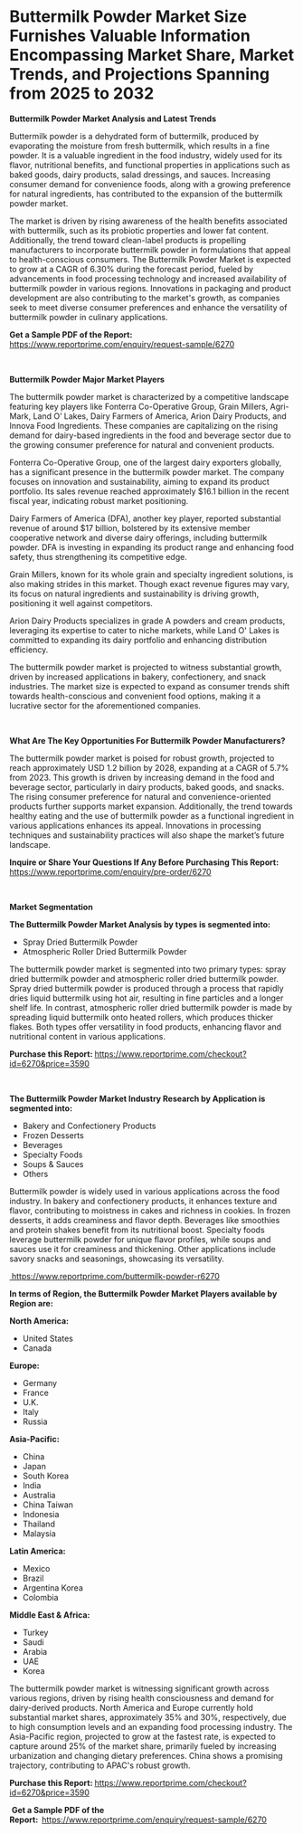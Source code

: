 <p><h1>Buttermilk Powder Market Size Furnishes Valuable Information Encompassing Market Share, Market Trends, and Projections Spanning from 2025 to 2032</h1></p><p><strong>Buttermilk Powder Market Analysis and Latest Trends</strong></p>
<p><p>Buttermilk powder is a dehydrated form of buttermilk, produced by evaporating the moisture from fresh buttermilk, which results in a fine powder. It is a valuable ingredient in the food industry, widely used for its flavor, nutritional benefits, and functional properties in applications such as baked goods, dairy products, salad dressings, and sauces. Increasing consumer demand for convenience foods, along with a growing preference for natural ingredients, has contributed to the expansion of the buttermilk powder market.</p><p>The market is driven by rising awareness of the health benefits associated with buttermilk, such as its probiotic properties and lower fat content. Additionally, the trend toward clean-label products is propelling manufacturers to incorporate buttermilk powder in formulations that appeal to health-conscious consumers. The Buttermilk Powder Market is expected to grow at a CAGR of 6.30% during the forecast period, fueled by advancements in food processing technology and increased availability of buttermilk powder in various regions. Innovations in packaging and product development are also contributing to the market's growth, as companies seek to meet diverse consumer preferences and enhance the versatility of buttermilk powder in culinary applications.</p></p>
<p><strong>Get a Sample PDF of the Report:&nbsp;</strong> <a href="https://www.reportprime.com/enquiry/request-sample/6270?utm_campaign=4603&utm_medium=2&utm_source=Github&utm_content=ia&utm_term=15052025&utm_id=buttermilk-powder">https://www.reportprime.com/enquiry/request-sample/6270</a></p>
<p>&nbsp;</p>
<p><strong>Buttermilk Powder Major Market Players</strong></p>
<p><p>The buttermilk powder market is characterized by a competitive landscape featuring key players like Fonterra Co-Operative Group, Grain Millers, Agri-Mark, Land O’ Lakes, Dairy Farmers of America, Arion Dairy Products, and Innova Food Ingredients. These companies are capitalizing on the rising demand for dairy-based ingredients in the food and beverage sector due to the growing consumer preference for natural and convenient products.</p><p>Fonterra Co-Operative Group, one of the largest dairy exporters globally, has a significant presence in the buttermilk powder market. The company focuses on innovation and sustainability, aiming to expand its product portfolio. Its sales revenue reached approximately $16.1 billion in the recent fiscal year, indicating robust market positioning. </p><p>Dairy Farmers of America (DFA), another key player, reported substantial revenue of around $17 billion, bolstered by its extensive member cooperative network and diverse dairy offerings, including buttermilk powder. DFA is investing in expanding its product range and enhancing food safety, thus strengthening its competitive edge.</p><p>Grain Millers, known for its whole grain and specialty ingredient solutions, is also making strides in this market. Though exact revenue figures may vary, its focus on natural ingredients and sustainability is driving growth, positioning it well against competitors.</p><p>Arion Dairy Products specializes in grade A powders and cream products, leveraging its expertise to cater to niche markets, while Land O' Lakes is committed to expanding its dairy portfolio and enhancing distribution efficiency.</p><p>The buttermilk powder market is projected to witness substantial growth, driven by increased applications in bakery, confectionery, and snack industries. The market size is expected to expand as consumer trends shift towards health-conscious and convenient food options, making it a lucrative sector for the aforementioned companies.</p></p>
<p>&nbsp;</p>
<p><strong>What Are The Key Opportunities For Buttermilk Powder Manufacturers?</strong></p>
<p><p>The buttermilk powder market is poised for robust growth, projected to reach approximately USD 1.2 billion by 2028, expanding at a CAGR of 5.7% from 2023. This growth is driven by increasing demand in the food and beverage sector, particularly in dairy products, baked goods, and snacks. The rising consumer preference for natural and convenience-oriented products further supports market expansion. Additionally, the trend towards healthy eating and the use of buttermilk powder as a functional ingredient in various applications enhances its appeal. Innovations in processing techniques and sustainability practices will also shape the market’s future landscape.</p></p>
<p><strong>Inquire or Share Your Questions If Any Before Purchasing This Report:</strong> <a href="https://www.reportprime.com/enquiry/pre-order/6270?utm_campaign=4603&utm_medium=2&utm_source=Github&utm_content=ia&utm_term=15052025&utm_id=buttermilk-powder">https://www.reportprime.com/enquiry/pre-order/6270</a></p>
<p>&nbsp;</p>
<p><strong>Market Segmentation</strong></p>
<p><strong>The Buttermilk Powder Market Analysis by types is segmented into:</strong></p>
<p><ul><li>Spray Dried Buttermilk Powder</li><li>Atmospheric Roller Dried Buttermilk Powder</li></ul></p>
<p><p>The buttermilk powder market is segmented into two primary types: spray dried buttermilk powder and atmospheric roller dried buttermilk powder. Spray dried buttermilk powder is produced through a process that rapidly dries liquid buttermilk using hot air, resulting in fine particles and a longer shelf life. In contrast, atmospheric roller dried buttermilk powder is made by spreading liquid buttermilk onto heated rollers, which produces thicker flakes. Both types offer versatility in food products, enhancing flavor and nutritional content in various applications.</p></p>
<p><strong>Purchase this Report:&nbsp;</strong><a href="https://www.reportprime.com/checkout?id=6270&price=3590&utm_campaign=4603&utm_medium=2&utm_source=Github&utm_content=ia&utm_term=15052025&utm_id=buttermilk-powder">https://www.reportprime.com/checkout?id=6270&price=3590</a></p>
<p>&nbsp;</p>
<p><strong>The Buttermilk Powder Market Industry Research by Application is segmented into:</strong></p>
<p><ul><li>Bakery and Confectionery Products</li><li>Frozen Desserts</li><li>Beverages</li><li>Specialty Foods</li><li>Soups & Sauces</li><li>Others</li></ul></p>
<p><p>Buttermilk powder is widely used in various applications across the food industry. In bakery and confectionery products, it enhances texture and flavor, contributing to moistness in cakes and richness in cookies. In frozen desserts, it adds creaminess and flavor depth. Beverages like smoothies and protein shakes benefit from its nutritional boost. Specialty foods leverage buttermilk powder for unique flavor profiles, while soups and sauces use it for creaminess and thickening. Other applications include savory snacks and seasonings, showcasing its versatility.</p></p>
<p><a href="https://www.reportprime.com/buttermilk-powder-r6270?utm_campaign=4603&utm_medium=2&utm_source=Github&utm_content=ia&utm_term=15052025&utm_id=buttermilk-powder">&nbsp;https://www.reportprime.com/buttermilk-powder-r6270</a></p>
<p><strong>In terms of Region, the Buttermilk Powder Market Players available by Region are:</strong></p>
<p>
    <p> <strong> North America: </strong>
        <ul>
            <li>United States</li>
            <li>Canada</li>
        </ul>
        </p> 
    <p> <strong> Europe: </strong>
        <ul>
            <li>Germany</li>
            <li>France</li>
            <li>U.K.</li>
            <li>Italy</li>
            <li>Russia</li>
        </ul>
        </p> 
    <p> <strong> Asia-Pacific: </strong>
        <ul>
            <li>China</li>
            <li>Japan</li>
            <li>South Korea</li>
            <li>India</li>
            <li>Australia</li>
            <li>China Taiwan</li>
            <li>Indonesia</li>
            <li>Thailand</li>
            <li>Malaysia</li>
        </ul>
        </p> 
    <p> <strong> Latin America: </strong>
        <ul>
            <li>Mexico</li>
            <li>Brazil</li>
            <li>Argentina Korea</li>
            <li>Colombia</li>
        </ul>
        </p> 
    <p> <strong> Middle East & Africa: </strong>
        <ul>
            <li>Turkey</li>
            <li>Saudi</li>
            <li>Arabia</li>
            <li>UAE</li>
            <li>Korea</li>
        </ul>
    </p>
    </p>
<p><p>The buttermilk powder market is witnessing significant growth across various regions, driven by rising health consciousness and demand for dairy-derived products. North America and Europe currently hold substantial market shares, approximately 35% and 30%, respectively, due to high consumption levels and an expanding food processing industry. The Asia-Pacific region, projected to grow at the fastest rate, is expected to capture around 25% of the market share, primarily fueled by increasing urbanization and changing dietary preferences. China shows a promising trajectory, contributing to APAC's robust growth.</p></p>
<p><strong>Purchase this Report: </strong><a href="https://www.reportprime.com/checkout?id=6270&price=3590&utm_campaign=4603&utm_medium=2&utm_source=Github&utm_content=ia&utm_term=15052025&utm_id=buttermilk-powder">https://www.reportprime.com/checkout?id=6270&price=3590</a></p>
<p>&nbsp;<strong>Get a Sample PDF of the Report:&nbsp;&nbsp;</strong><a href="https://www.reportprime.com/enquiry/request-sample/6270?utm_campaign=4603&utm_medium=2&utm_source=Github&utm_content=ia&utm_term=15052025&utm_id=buttermilk-powder">https://www.reportprime.com/enquiry/request-sample/6270</a></p>
<p><strong></strong></p>
<p><p></p><p></p><p></p></p>